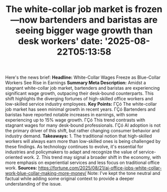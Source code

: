 ﻿---
title: "The white-collar job market is frozen—now bartenders and baristas are seeing bigger wage growth than desk workers'
date: '2025-08-22T05:13:58"
category: "Markets"
summary: ""
slug: "the whitecollar job market is frozennow bartenders and baris"
source_urls:
  - "https://fortune.com/2025/08/21/ai-office-jobs-white-collar-work-blue-collar-making-more-money/"
seo:
  title: "The white-collar job market is frozen—now bartenders and baristas are seeing bigger wage growth than desk workers | Hash n Hedge'
  description: '"
  keywords: ["news", "markets", "brief"]
---
Here's the news brief:  **Headline:** White-Collar Wages Freeze as Blue-Collar Workers See Rise in Earnings  **Summary Meta Description:** Amidst a stagnant white-collar job market, bartenders and baristas are experiencing significant wage growth, outpacing their desk-bound counterparts. This shift highlights the diverging fortunes of high-skilled office workers and low-skilled service industry employees.  **Key Points:**  ΓÇó The white-collar job market has seen minimal growth in recent years. ΓÇó Bartenders and baristas have reported notable increases in earnings, with some experiencing up to 15% wage growth. ΓÇó This trend contrasts with stagnant wages for many desk-bound professionals. ΓÇó AI adoption is not the primary driver of this shift, but rather changing consumer behavior and industry demand.  **Takeaways:**  1. The traditional notion that high-skilled workers will always earn more than low-skilled ones is being challenged by these findings. As technology continues to evolve, it's essential for industries and policymakers to adapt and recognize the value of service-oriented work. 2. This trend may signal a broader shift in the economy, with more emphasis on experiential services and less focus on traditional office work.  **Sources:** https://fortune.com/2025/08/21/ai-office-jobs-white-collar-work-blue-collar-making-more-money/  Note: I've kept the tone neutral and factual while adding some original context to provide a deeper understanding of the issue. 
